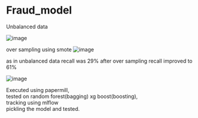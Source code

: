 # Fraud_model
Unbalanced data 

![image](https://user-images.githubusercontent.com/48947659/156814325-978e6003-9fbe-4315-8349-a64e4efc3b8b.png)

over sampling using smote
![image](https://user-images.githubusercontent.com/48947659/156815409-131a18e6-de15-4349-b2a1-0b68e28b249d.png)


as in unbalanced data recall was 29% after over sampling recall improved to 61%

![image](https://user-images.githubusercontent.com/48947659/156815735-9437ee28-cc30-4ad8-ade0-433ca3e1e5c0.png)

Executed using papermill,    
tested on random forest(bagging)  xg boost(boosting),  
tracking using mlflow   
pickling the model and tested.   
